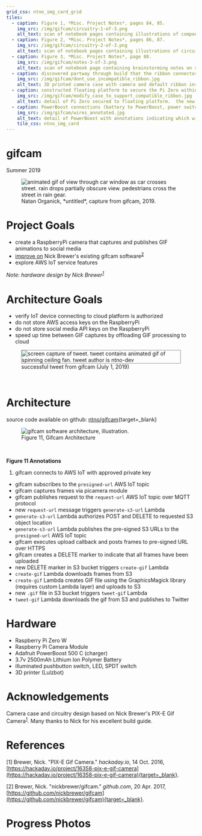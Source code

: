 ```yaml
---
grid_css: ntno_img_card_grid
tiles: 
  - caption: Figure 1, *Misc. Project Notes*, pages 84, 85.
    img_src: /img/gifcam/circuitry-1-of-3.png
    alt_text: scan of notebook pages containing illustrations of components and circuitry'
  - caption: Figure 2, *Misc. Project Notes*, pages 86, 87.
    img_src: /img/gifcam/circuitry-2-of-3.png
    alt_text: scan of notebook pages containing illustrations of circuitry with labels indicating wire colors
  - caption: Figure 3, *Misc. Project Notes*, page 88.
    img_src: /img/gifcam/notes-3-of-3.png
    alt_text: scan of notebook page containing brainstorming notes on software components needed to securely upload images to Amazon S3 storage
  - caption: discovered partway through build that the ribbon connector sold with camera was incompatible with Pi Zero W
    img_src: /img/gifcam/dont_use_incompatible_ribbon.jpg
    alt_text: 3D printed camera case with camera and default ribbon installed.  annotation notes that this ribbon is incompatible with Pi Zero W
  - caption: constructed floating platform to secure the Pi Zero within reach of a shorter, compatible connector
    img_src: /img/gifcam/modify_case_to_support_compatible_ribbon.jpg
    alt_text: detail of Pi Zero secured to floating platform.  the new, compatible ribbon connector is able to reach the Pi Zero
  - caption: PowerBoost connections (battery to PowerBoost, power switch to PowerBoost, PowerBoost to Pi Zero)
    img_src: /img/gifcam/wires_annotated.jpg
    alt_text: detail of PowerBoost with annotations indicating which wires connect to the power switch, Pi Zero, and battery
    tile_css: ntno_img_card
---
```

# gifcam
Summer 2019

<figure markdown>
  <img
    src="/img/gifcam/philly-07.gif"
    alt="animated gif of view through car window as car crosses street.  rain drops partially obscure view.  pedestrians cross the street in rain gear."
  />
  <figcaption markdown>Natan Organick, *untitled*, capture from gifcam, 2019.</figcaption>
</figure>

# Project Goals

- create a RaspberryPi camera that captures and publishes GIF animations to social media  
- [improve on](#architecture-goals) Nick Brewer's existing gifcam software<sup>[2](./#references)</sup>  
- explore AWS IoT service features  


<em>Note: hardware design by Nick Brewer<sup>[1](./#references)</sup></em>

# Architecture Goals

- verify IoT device connecting to cloud platform is authorized
- do not store AWS access keys on the RaspberryPi 
- do not store social media API keys on the RaspberryPi
- speed up time between GIF captures by offloading GIF processing to cloud

<section>
  <figure>
    <img style="border: 1px solid #888888;"
      src="/img/gifcam/tweet.gif"
      alt="screen capture of tweet.  tweet contains animated gif of spinning ceiling fan.  tweet author is ntno-dev"
      title="screen capture of tweet published by cloud enabled gifcam"
    />
    <figcaption>successful tweet from gifcam (July 1, 2019)</figcaption>
  </figure>
</section>
<br>

# Architecture

source code available on github: [ntno/gifcam](https://github.com/ntno/gifcam){target=_blank}

<figure>
  <img src="/img/gifcam/architecture.jpeg" alt="gifcam software architecture, illustration."/>
  </a>
  <figcaption>Figure 11, Gifcam Architecture</figcaption>
</figure>
<br>

**Figure 11 Annotations**

1. gifcam connects to AWS IoT with approved private key
- gifcam subscribes to the `presigned-url` AWS IoT topic
- gifcam captures frames via picamera module
- gifcam publishes request to the `request-url` AWS IoT topic over MQTT protocol
- new `request-url` message triggers `generate-s3-url` Lambda 
- `generate-s3-url` Lambda authorizes POST and DELETE to requested S3 object location
- `generate-s3-url` Lambda publishes the pre-signed S3 URLs to the `presigned-url` AWS IoT topic
- gifcam executes upload callback and posts frames to pre-signed URL over HTTPS
- gifcam creates a DELETE marker to indicate that all frames have been uploaded
- new DELETE marker in S3 bucket triggers `create-gif` Lambda
- `create-gif` Lambda downloads frames from S3
- `create-gif` Lambda creates GIF file using the GraphicsMagick library (requires custom Lambda layer) and uploads to S3
- new `.gif` file in S3 bucket triggers `tweet-gif` Lambda
- `tweet-gif` Lambda downloads the gif from S3 and publishes to Twitter 

# Hardware  

- Raspberry Pi Zero W
- Raspberry Pi Camera Module
- Adafruit PowerBoost 500 C (charger)
- 3.7v 2500mAh Lithium Ion Polymer Battery
- illuminated pushbutton switch, LED, SPDT switch
- 3D printer (Lulzbot)

# Acknowledgements

Camera case and circuitry design based on Nick Brewer's PIX-E Gif Camera<sup>[1](./#references)</sup>.  Many thanks to Nick for his excellent build guide.

# References

[1] Brewer, Nick.  "PIX-E Gif Camera."  *hackaday.io*, 14 Oct. 2016, [https://hackaday.io/project/16358-pix-e-gif-camera](https://hackaday.io/project/16358-pix-e-gif-camera){target=_blank}.

[2] Brewer, Nick.  "nickbrewer/gifcam."  *github.com*, 20 Apr. 2017, [https://github.com/nickbrewer/gifcam](https://github.com/nickbrewer/gifcam){target=_blank}.

# Progress Photos  

